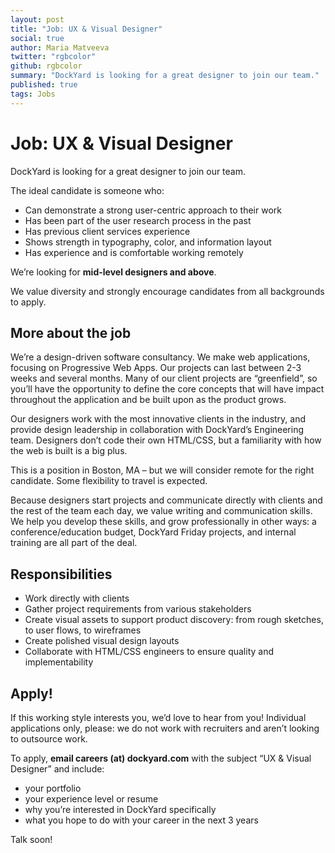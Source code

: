 ```yaml
---
layout: post
title: "Job: UX & Visual Designer"
social: true
author: Maria Matveeva
twitter: "rgbcolor"
github: rgbcolor
summary: "DockYard is looking for a great designer to join our team."
published: true
tags: Jobs
---
```


# Job: UX & Visual Designer
 
DockYard is looking for a great designer to join our team. 
 
The ideal candidate is someone who:
- Can demonstrate a strong user-centric approach to their work
- Has been part of the user research process in the past
- Has previous client services experience
- Shows strength in typography, color, and information layout
- Has experience and is comfortable working remotely
 
We’re looking for **mid-level designers and above**. 

We value diversity and strongly encourage candidates from all backgrounds to apply. 
 
## More about the job
 
We’re a design-driven software consultancy. We make web applications, focusing on Progressive Web Apps. Our projects can last between 2-3 weeks and several months. Many of our client projects are “greenfield”, so you’ll have the opportunity to define the core concepts that will have impact throughout the application and be built upon as the product grows.
 
Our designers work with the most innovative clients in the industry, and provide design leadership in collaboration with DockYard’s Engineering team. Designers don’t code their own HTML/CSS, but a familiarity with how the web is built is a big plus.
 
This is a position in Boston, MA – but we will consider remote for the right candidate. Some flexibility to travel is expected.
 
Because designers start projects and communicate directly with clients and the rest of the team each day, we value writing and communication skills. We help you develop these skills, and grow professionally in other ways: a conference/education budget, DockYard Friday projects, and internal training are all part of the deal.
 
## Responsibilities
- Work directly with clients
- Gather project requirements from various stakeholders
- Create visual assets to support product discovery: from rough sketches, to user flows, to wireframes
- Create polished visual design layouts
- Collaborate with HTML/CSS engineers to ensure quality and implementability
 
## Apply!
 
If this working style interests you, we’d love to hear from you!  Individual applications only, please: we do not work with recruiters and aren’t looking to outsource work.
 
To apply, **email careers (at) dockyard.com** with the subject “UX & Visual Designer” and include:
- your portfolio
- your experience level or resume
- why you’re interested in DockYard specifically
- what you hope to do with your career in the next 3 years
 
Talk soon!
